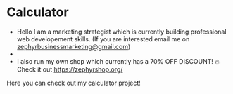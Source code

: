# Calculator

- Hello I am a marketing strategist which is currently building professional web developement skills. (If you are interested email me on zephyrbusinessmarketing@gmail.com)
- 
- I also run my own shop which currently has a 70% OFF DISCOUNT! 🔥 Check it out https://zephyrshop.org/
  
Here you can check out my calculator project!
